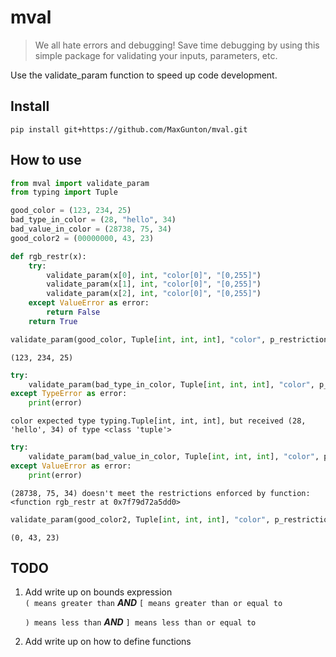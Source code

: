 
# mval
> We all hate errors and debugging!  Save time debugging by using this simple package for validating your inputs, parameters, etc.


Use the validate_param function to speed up code development.  

## Install

`pip install git+https://github.com/MaxGunton/mval.git`

## How to use

```python
from mval import validate_param
from typing import Tuple

good_color = (123, 234, 25)
bad_type_in_color = (28, "hello", 34)
bad_value_in_color = (28738, 75, 34)
good_color2 = (00000000, 43, 23)

def rgb_restr(x):
    try:
        validate_param(x[0], int, "color[0]", "[0,255]")
        validate_param(x[1], int, "color[0]", "[0,255]")
        validate_param(x[2], int, "color[0]", "[0,255]")
    except ValueError as error:
        return False
    return True
```

```python
validate_param(good_color, Tuple[int, int, int], "color", p_restrictions=rgb_restr)
```




    (123, 234, 25)



```python
try:
    validate_param(bad_type_in_color, Tuple[int, int, int], "color", p_restrictions=rgb_restr)
except TypeError as error:
    print(error)
```

    color expected type typing.Tuple[int, int, int], but received (28, 'hello', 34) of type <class 'tuple'>


```python
try:
    validate_param(bad_value_in_color, Tuple[int, int, int], "color", p_restrictions=rgb_restr)
except ValueError as error:
    print(error)
```

    (28738, 75, 34) doesn't meet the restrictions enforced by function: <function rgb_restr at 0x7f79d72a5dd0>


```python
validate_param(good_color2, Tuple[int, int, int], "color", p_restrictions=rgb_restr)
```




    (0, 43, 23)



## TODO

1. Add write up on bounds expression  
    `( means greater than` ***AND*** `[ means greater than or equal to`
    
    `) means less than` ***AND***  `] means less than or equal to`
2. Add write up on how to define functions
